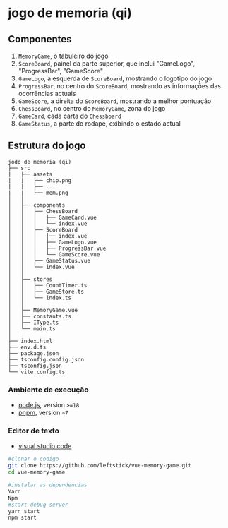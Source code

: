 # jogo de memoria (qi)

## Componentes

1. `MemoryGame`, o tabuleiro do jogo
2. `ScoreBoard`, painel da parte superior, que inclui "GameLogo", "ProgressBar", "GameScore"
3. `GameLogo`, a esquerda de `ScoreBoard`, mostrando o logotipo do jogo
4. `ProgressBar`, no centro do `ScoreBoard`, mostrando as informações das ocorrências actuais
5. `GameScore`, a direita do `ScoreBoard`, mostrando a melhor pontuação
6. `ChessBoard`, no centro do `MemoryGame`, zona do jogo
7. `GameCard`, cada carta do `Chessboard`
8. `GameStatus`, a parte do rodapé, exibindo o estado actual

## Estrutura do jogo

```
jodo de memoria (qi)
├── src
|   ├── assets
|   |   ├── chip.png
|   |   ├── ...
|   |   └── mem.png
│   │
│   ├── components
│   │   ├── ChessBoard
│   │   │   ├── GameCard.vue
│   │   │   └── index.vue
│   │   ├── ScoreBoard
│   │   │   ├── index.vue
│   │   │   ├── GameLogo.vue
│   │   │   ├── ProgressBar.vue
│   │   │   └── GameScore.vue
│   │   ├── GameStatus.vue
│   │   └── index.vue
│   │
│   ├── stores
│   │   ├── CountTimer.ts
│   │   ├── GameStore.ts
│   │   └── index.ts
│   │
│   ├── MemoryGame.vue
│   ├── constants.ts
│   ├── IType.ts
│   └── main.ts
│
├── index.html
├── env.d.ts
├── package.json
├── tsconfig.config.json
├── tsconfig.json
└── vite.config.ts
```

### Ambiente de execução

- [node.js](https://nodejs.org/en/), version `>=18`
- [pnpm](https://pnpm.io/installation), version `~7`

### Editor de texto

- [visual studio code](https://code.visualstudio.com/)

```bash
#clonar o codigo
git clone https://github.com/leftstick/vue-memory-game.git
cd vue-memory-game

#instalar as dependencias
Yarn
Npm
#start debug server
yarn start
npm start

```
